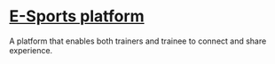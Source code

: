 # [E-Sports platform](https://aliabdelaal.github.io/sports-club-website/)

A platform that enables both trainers and trainee to connect and share experience.
